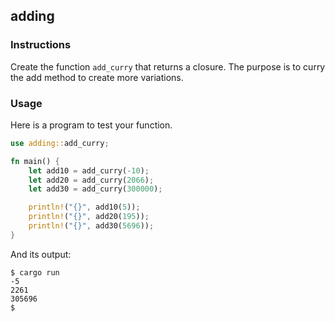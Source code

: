 ## adding

### Instructions

Create the function `add_curry` that returns a closure.
The purpose is to curry the add method to create more variations.

### Usage

Here is a program to test your function.

```rust
use adding::add_curry;

fn main() {
    let add10 = add_curry(-10);
    let add20 = add_curry(2066);
    let add30 = add_curry(300000);

    println!("{}", add10(5));
    println!("{}", add20(195));
    println!("{}", add30(5696));
}
```

And its output:

```console
$ cargo run
-5
2261
305696
$
```
